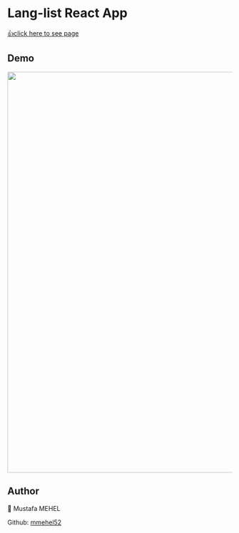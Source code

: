 # Lang-list React App


 [👍click here to see page](https://mm-lang-list.netlify.app/)
 
## Demo
<img src="" width="900"/>


      



## Author
👤 Mustafa MEHEL


Github: [mmehel52](https://github.com/mmehel52)

